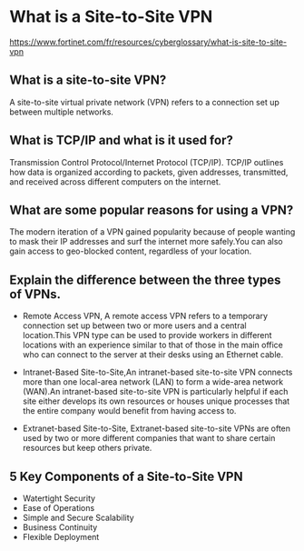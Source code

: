 # What is a Site-to-Site VPN
https://www.fortinet.com/fr/resources/cyberglossary/what-is-site-to-site-vpn


## What is a site-to-site VPN?
A site-to-site virtual private network (VPN) refers to a connection set up between multiple networks.

## What is TCP/IP and what is it used for?
Transmission Control Protocol/Internet Protocol (TCP/IP). TCP/IP outlines how data is organized according to packets, given addresses, transmitted, and received across different computers on the internet.

## What are some popular reasons for using a VPN?
The modern iteration of a VPN gained popularity because of people wanting to mask their IP addresses and surf the internet more safely.You can also gain access to geo-blocked content, regardless of your location. 

## Explain the difference between the three types of VPNs.
 - Remote Access VPN, A remote access VPN refers to a temporary connection set up between two or more users and a central location.This VPN type can be used to provide workers in different locations with an experience similar to that of those in the main office who can connect to the server at their desks using an Ethernet cable.

 - Intranet-Based Site-to-Site,An intranet-based site-to-site VPN connects more than one local-area network (LAN) to form a wide-area network (WAN).An intranet-based site-to-site VPN is particularly helpful if each site either develops its own resources or houses unique processes that the entire company would benefit from having access to. 

 - Extranet-based Site-to-Site, Extranet-based site-to-site VPNs are often used by two or more different companies that want to share certain resources but keep others private. 

## 5 Key Components of a Site-to-Site VPN
 - Watertight Security
 - Ease of Operations
 - Simple and Secure Scalability
 - Business Continuity
 - Flexible Deployment